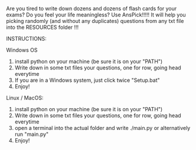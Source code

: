 Are you tired to write down dozens and dozens of flash cards for your exams? 
Do you feel your life meaningless?
Use AnsPick!!!!!
It will help you picking randomly (and without any duplicates) questions from any txt file into the RESOURCES folder !!! 


INSTRUCTIONS:

Windows OS
1. install python on your machine (be sure it is on your "PATH")
2. Write down in some txt files your questions, one for row, going head everytime 
3. If you are in a Windows system, just click twice "Setup.bat"
4. Enjoy!

Linux / MacOS:
1. install python on your machine (be sure it is on your "PATH")
2. Write down in some txt files your questions, one for row, going head everytime 
3. open a terminal into the actual folder and write ./main.py or alternatively run "main.py"
4. Enjoy!

             

